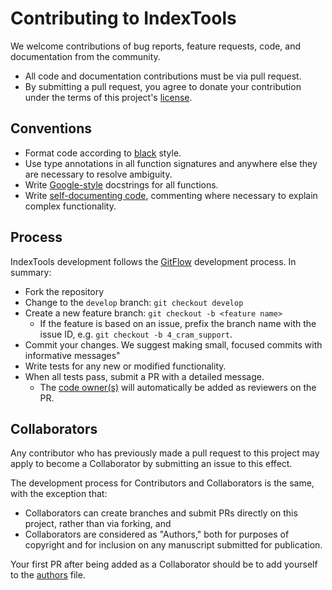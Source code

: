 # Contributing to IndexTools

We welcome contributions of bug reports, feature requests, code, and documentation from the community.

* All code and documentation contributions must be via pull request.
* By submitting a pull request, you agree to donate your contribution under the terms of this project's [license](LICENSE).

## Conventions

* Format code according to [black](https://github.com/python/black) style.
* Use type annotations in all function signatures and anywhere else they are necessary to resolve ambiguity.
* Write [Google-style](https://sphinxcontrib-napoleon.readthedocs.io/en/latest/example_google.html) docstrings for all functions.
* Write [self-documenting code](https://en.wikipedia.org/wiki/Self-documenting_code), commenting where necessary to explain complex functionality.

## Process

IndexTools development follows the [GitFlow](https://nvie.com/posts/a-successful-git-branching-model) development process. In summary:

* Fork the repository
* Change to the `develop` branch: `git checkout develop`
* Create a new feature branch: `git checkout -b <feature name>`
    * If the feature is based on an issue, prefix the branch name with the issue ID, e.g. `git checkout -b 4_cram_support`.
* Commit your changes. We suggest making small, focused commits with informative messages"
* Write tests for any new or modified functionality.
* When all tests pass, submit a PR with a detailed message.
    * The [code owner(s)](CODEOWNERS) will automatically be added as reviewers on the PR.

## Collaborators

Any contributor who has previously made a pull request to this project may apply to become a Collaborator by submitting an issue to this effect.

The development process for Contributors and Collaborators is the same, with the exception that:

* Collaborators can create branches and submit PRs directly on this project, rather than via forking, and
* Collaborators are considered as "Authors," both for purposes of copyright and for inclusion on any manuscript submitted for publication.

Your first PR after being added as a Collaborator should be to add yourself to the [authors](AUTHORS.md) file.